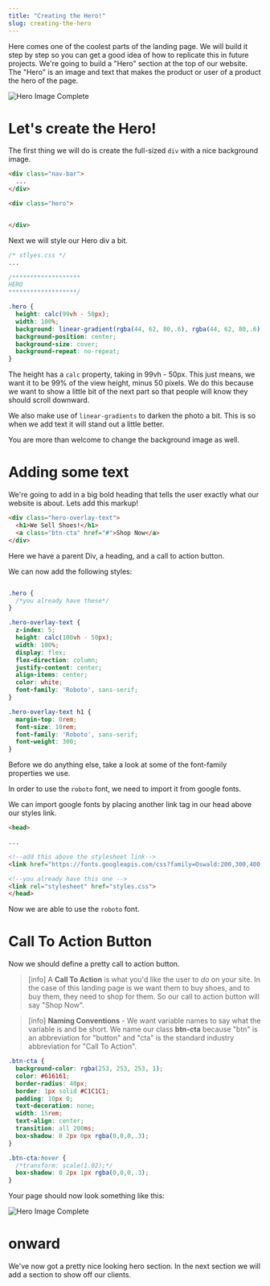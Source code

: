 ```yaml
---
title: "Creating the Hero!"
slug: creating-the-hero
---
```


Here comes one of the coolest parts of the landing page. We will build it step by step so you can get a good idea of how to replicate this in future projects. We're going to build a "Hero" section at the top of our website. The "Hero" is an image and text that makes the product or user of a product the hero of the page.

![Hero Image Complete](images/hero2.png "Completed hero image")

# Let's create the Hero!
The first thing we will do is create the full-sized `div` with a nice background image.

```HTML
<div class="nav-bar">
  ...
</div>

<div class="hero">


</div>

```

Next we will style our Hero div a bit.

```css
/* stlyes.css */
...

/*******************
HERO
*******************/

.hero {
  height: calc(99vh - 50px);
  width: 100%;
  background: linear-gradient(rgba(44, 62, 80,.6), rgba(44, 62, 80,.6)), url('https://image.ibb.co/nyaXSK/IMG_5247.jpg');
  background-position: center;
  background-size: cover;
  background-repeat: no-repeat;
}
```

The height has a `calc` property, taking in 99vh - 50px. This just means, we want it to be 99% of the view height, minus 50 pixels. We do this because we want to show a little bit of the next part so that people will know they should scroll downward.

We also make use of `linear-gradients` to darken the photo a bit. This is so when we add text it will stand out a little better.

You are more than welcome to change the background image as well.

# Adding some text
We're going to add in a big bold heading that tells the user exactly what our website is about. Lets add this markup!

```HTML
<div class="hero-overlay-text">
  <h1>We Sell Shoes!</h1>
  <a class="btn-cta" href="#">Shop Now</a>
</div>

```
Here we have a parent Div, a heading, and a call to action button.

We can now add the following styles:

```CSS

.hero {
  /*you already have these*/
}

.hero-overlay-text {
  z-index: 5;
  height: calc(100vh - 50px);
  width: 100%;
  display: flex;
  flex-direction: column;
  justify-content: center;
  align-items: center;
  color: white;
  font-family: 'Roboto', sans-serif;
}

.hero-overlay-text h1 {
  margin-top: 0rem;
  font-size: 10rem;
  font-family: 'Roboto', sans-serif;
  font-weight: 300;
}

```

Before we do anything else, take a look at some of the font-family properties we use.

In order to use the `roboto` font, we need to import it from google fonts.

We can import google fonts by placing another link tag in our head above our styles link.

```html
<head>

...

<!--add this above the stylesheet link-->
<link href="https://fonts.googleapis.com/css?family=Oswald:200,300,400|Roboto:100,200,300,400" rel="stylesheet">

<!--you already have this one -->
<link rel="stylesheet" href="styles.css">
</head>

```

Now we are able to use the `roboto` font.

# Call To Action Button

Now we should define a pretty call to action button.


> [info]
> A **Call To Action** is what you'd like the user to *do* on your site. In the case of this landing page is we want them to buy shoes, and to buy them, they need to shop for them. So our call to action button will say "Shop Now".


> [info]
> **Naming Conventions** - We want variable names to say what the variable is and be short. We name our class **btn-cta** because "btn" is an abbreviation for "button" and "cta" is the standard industry abbreviation for "Call To Action".

```css
.btn-cta {
  background-color: rgba(253, 253, 253, 1);
  color: #616161;
  border-radius: 40px;
  border: 1px solid #C1C1C1;
  padding: 10px 0;
  text-decoration: none;
  width: 15rem;
  text-align: center;
  transition: all 200ms;
  box-shadow: 0 2px 0px rgba(0,0,0,.3);
}

.btn-cta:hover {
  /*transform: scale(1.02);*/
  box-shadow: 0 2px 1px rgba(0,0,0,.3);
}
```


Your page should now look something like this:

![Hero Image Complete](images/hero2.png "Completed hero image")

# onward
We've now got a pretty nice looking hero section. In the next section we will add a section to show off our clients.
